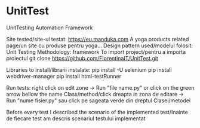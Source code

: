 # UnitTest
UnitTesting Automation Framework

Site tested/site-ul testat: https://eu.manduka.com 
A yoga products related page/un site cu produse pentru yoga...
Design pattern used/modelul folosit: Unit Testing Methodology: framework 
To import project/pentru a importa proiectul
git clone https://github.com/FlorentinaIT/UnitTest.git

Libraries to install/librarii instalate:
pip install -U selenium
pip install webdriver-manager pip install html-testRunner

Run tests:
right click on edit zone -> Run "file name.py" or click on the green arrow bellow the name Class/method/click dreapta in zona de editare -> Run "nume fisier.py" sau click pe sageata verde din dreptul Clasei/metodei

Before every test I described the scenario of the implemented test/Inainte de fiecare test am descris scenariul testului implementat
